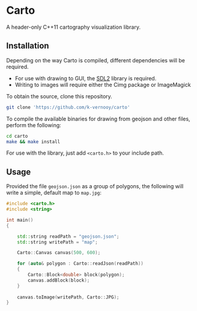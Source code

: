 # Carto
A header-only C++11 cartography visualization library.

## Installation

Depending on the way Carto is compiled, different dependencies will be required.
- For use with drawing to GUI, the [SDL2](https://www.libsdl.org/) library is required.
- Writing to images will require either the Cimg package or ImageMagick


To obtain the source, clone this repository.
```bash
git clone 'https://github.com/k-vernooy/carto'
```

To compile the available binaries for drawing from geojson and other files, perform the following:

```bash
cd carto
make && make install
```

For use with the library, just add `<carto.h>` to your include path.

## Usage

Provided the file `geojson.json` as a group of polygons, the following will write a simple, default map to `map.jpg`:
``` c++
#include <carto.h>
#include <string>

int main() 
{

    std::string readPath = "geojson.json";
    std::string writePath = "map";

    Carto::Canvas canvas(500, 600);

    for (auto& polygon : Carto::readJson(readPath)) 
    {
        Carto::Block<double> block(polygon);
        canvas.addBlock(block);
    }
        
    canvas.toImage(writePath, Carto::JPG);
}
```